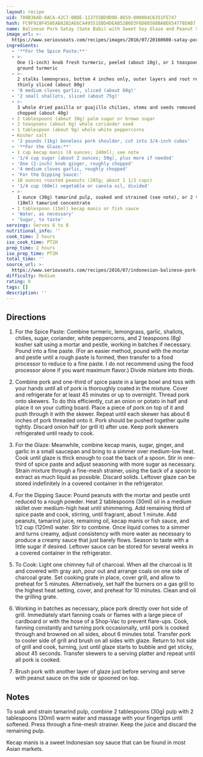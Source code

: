 ```yaml
---
layout: recipe
uid: 708B36AD-8ACA-42C7-BBDE-113755BD9D0D-8659-000004C6351FE747
hash: FC9F928F458EAB82B2AE6CA49551EBD4DEAB52B6D3F8D88588BABE654778DAB7
name: Balinese Pork Satay (Sate Babi) with Sweet Soy Glaze and Peanut Sauce
image_url: >-
  https://www.seriouseats.com/recipes/images/2016/07/20160608-satay-pork-malaysia-recipe-23-750x563.jpg
ingredients:
  - '**For the Spice Paste:**'
  - >-
    One (1-inch) knob fresh turmeric, peeled (about 10g), or 1 teaspoon (4g)
    ground turmeric
  - >-
    2 stalks lemongrass, bottom 4 inches only, outer layers and root removed,
    thinly sliced (about 80g)
  - '8 medium cloves garlic, sliced (about 60g)'
  - '2 small shallots, sliced (about 75g)'
  - >-
    3 whole dried pasilla or guajillo chilies, stems and seeds removed, roughly
    chopped (about 40g)
  - 2 tablespoons (about 30g) palm sugar or brown sugar
  - 2 teaspoons (about 6g) whole coriander seed
  - 1 tablespoon (about 9g) whole white peppercorns
  - Kosher salt
  - '2 pounds (1kg) boneless pork shoulder, cut into 3/4-inch cubes'
  - '**For the Glaze:**'
  - 1 cup kecap manis (8 ounces; 240ml); see note
  - '1/4 cup sugar (about 2 ounces; 50g), plus more if needed'
  - 'One (2-inch) knob ginger, roughly chopped'
  - '4 medium cloves garlic, roughly chopped'
  - 'For the Dipping Sauce:'
  - 10 ounces roasted peanuts (285g; about 1 1/2 cups)
  - '1/4 cup (60ml) vegetable or canola oil, divided'
  - >-
    1 ounce (30g) tamarind pulp, soaked and strained (see note), or 2 teaspoons
    (10ml) tamarind concentrate
  - 1 tablespoon (15ml) kecap manis or fish sauce
  - 'Water, as necessary'
  - 'Sugar, to taste'
servings: Serves 6 to 8
nutritional_info: ''
cook_time: 2 hours
iso_cook_time: PT2H
prep_time: 2 hours
iso_prep_time: PT2H
total_time: ''
source_url: >-
  https://www.seriouseats.com/recipes/2016/07/indonesian-balinese-pork-satay-sate-babi-soy-glaze-peanut-recipe.html?utm_campaign=later-linkinbio-seriouseats&utm_content=later-7028670&utm_medium=social&utm_source=instagram
difficulty: Medium
rating: 0
tags: []
description: ''
---
```

## Directions

1. For the Spice Paste: Combine turmeric, lemongrass, garlic, shallots, chilies, sugar, coriander, white peppercorns, and 2 teaspoons (8g) kosher salt using a mortar and pestle, working in batches if necessary. Pound into a fine paste. (For an easier method, pound with the mortar and pestle until a rough paste is formed, then transfer to a food processor to reduce to a fine paste. I do not recommend using the food processor alone if you want maximum flavor.) Divide mixture into thirds.

2. Combine pork and one-third of spice paste in a large bowl and toss with your hands until all of pork is thoroughly coated in the mixture. Cover and refrigerate for at least 45 minutes or up to overnight. Thread pork onto skewers. To do this efficiently, cut an onion or potato in half and place it on your cutting board. Place a piece of pork on top of it and push through it with the skewer. Repeat until each skewer has about 6 inches of pork threaded onto it. Pork should be pushed together quite tightly. Discard onion half (or grill it) after use. Keep pork skewers refrigerated until ready to cook.

3. For the Glaze: Meanwhile, combine kecap manis, sugar, ginger, and garlic in a small saucepan and bring to a simmer over medium-low heat. Cook until glaze is thick enough to coat the back of a spoon. Stir in one-third of spice paste and adjust seasoning with more sugar as necessary. Strain mixture through a fine-mesh strainer, using the back of a spoon to extract as much liquid as possible. Discard solids. Leftover glaze can be stored indefinitely in a covered container in the refrigerator.

4. For the Dipping Sauce: Pound peanuts with the mortar and pestle until reduced to a rough powder. Heat 2 tablespoons (30ml) oil in a medium skillet over medium-high heat until shimmering. Add remaining third of spice paste and cook, stirring, until fragrant, about 1 minute. Add peanuts, tamarind juice, remaining oil, kecap manis or fish sauce, and 1/2 cup (120ml) water. Stir to combine. Once liquid comes to a simmer and turns creamy, adjust consistency with more water as necessary to produce a creamy sauce that just barely flows. Season to taste with a little sugar if desired. Leftover sauce can be stored for several weeks in a covered container in the refrigerator.

5. To Cook: Light one chimney full of charcoal. When all the charcoal is lit and covered with gray ash, pour out and arrange coals on one side of charcoal grate. Set cooking grate in place, cover grill, and allow to preheat for 5 minutes. Alternatively, set half the burners on a gas grill to the highest heat setting, cover, and preheat for 10 minutes. Clean and oil the grilling grate.

6. Working in batches as necessary, place pork directly over hot side of grill. Immediately start fanning coals or flames with a large piece of cardboard or with the hose of a Shop-Vac to prevent flare-ups. Cook, fanning constantly and turning pork occasionally, until pork is cooked through and browned on all sides, about 6 minutes total. Transfer pork to cooler side of grill and brush on all sides with glaze. Return to hot side of grill and cook, turning, just until glaze starts to bubble and get sticky, about 45 seconds. Transfer skewers to a serving platter and repeat until all pork is cooked.

7. Brush pork with another layer of glaze just before serving and serve with peanut sauce on the side or spooned on top.
## Notes

To soak and strain tamarind pulp, combine 2 tablespoons (30g) pulp with 2 tablespoons (30ml) warm water and massage with your fingertips until softened. Press through a fine-mesh strainer. Keep the juice and discard the remaining pulp.

Kecap manis is a sweet Indonesian soy sauce that can be found in most Asian markets.

